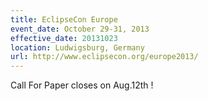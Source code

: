 ```yaml
---
title: EclipseCon Europe
event_date: October 29-31, 2013
effective_date: 20131023
location: Ludwigsburg, Germany
url: http://www.eclipsecon.org/europe2013/
---
```

Call For Paper closes on Aug.12th !